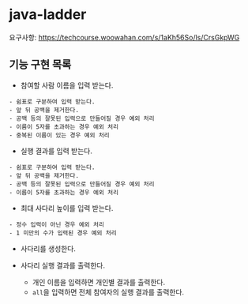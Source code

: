 # java-ladder
요구사항: https://techcourse.woowahan.com/s/1aKh56So/ls/CrsGkpWG

## 기능 구현 목록

- 참여할 사람 이름을 입력 받는다.  
```text
- 쉼표로 구분하여 입력 받는다.
- 앞 뒤 공백을 제거한다.
- 공백 등의 잘못된 입력으로 만들어질 경우 예외 처리
- 이름이 5자를 초과하는 경우 예외 처리
- 중복된 이름이 있는 경우 예외 처리
```

- 실행 결과를 입력 받는다.  
```text
- 쉼표로 구분하여 입력 받는다.
- 앞 뒤 공백을 제거한다.
- 공백 등의 잘못된 입력으로 만들어질 경우 예외 처리
- 이름이 5자를 초과하는 경우 예외 처리
```

- 최대 사다리 높이를 입력 받는다.  
```text
- 정수 입력이 아닌 경우 예외 처리
- 1 미만의 수가 입력된 경우 예외 처리
```

- 사다리를 생성한다.

- 사다리 실행 결과를 출력한다.
    - 개인 이름을 입력하면 개인별 결과를 출력한다.
    - `all`을 입력하면 전체 참여자의 실행 결과를 출력한다.